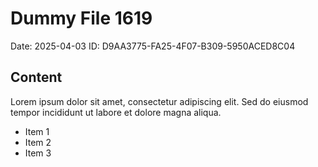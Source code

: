 # Dummy File 1619

Date: 2025-04-03
ID: D9AA3775-FA25-4F07-B309-5950ACED8C04

## Content

Lorem ipsum dolor sit amet, consectetur adipiscing elit.
Sed do eiusmod tempor incididunt ut labore et dolore magna aliqua.

* Item 1
* Item 2
* Item 3

